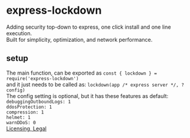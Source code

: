 # express-lockdown
Adding security top-down to express, one click install and one line execution.  
Built for simplicity, optimization, and network performance.  
## setup
The main function, can be exported as `const { lockdown } = require('express-lockdown')`  
and it just needs to be called as: `lockdown(app /* express server */, ?config)`  
The config setting is optional, but it has these features as default:  
`debuggingOutboundLogs: 1`  
`ddosProtection: 1`  
`compression: 1`  
`helmet: 1`  
`warnDDoS: 0`  
[Licensing, Legal](https://zbeacon.org)
